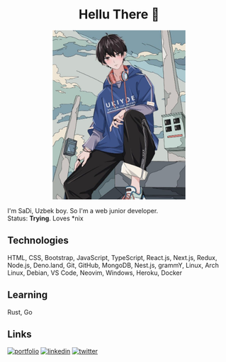 <h1 align="center">Hellu There 🔕</h1>
<p align="center"><img width="300" src="image/anime.png" />
</p>

I'm SaDi, Uzbek boy. So I'm a web junior developer.
<br />
Status: <b>Trying</b>. Loves \*nix

<h2>Technologies</h2>
HTML, CSS, Bootstrap, JavaScript, TypeScript, React.js, Next.js, Redux, Node.js, Deno.land, Git, GitHub, MongoDB, Nest.js, grammY, Linux, Arch Linux, Debian, VS Code, Neovim, Windows, Heroku, Docker

<h2>Learning</h2>
Rust, Go

<h2>Links</h2>
<a href="https://sad1go0.vercel.app/"><img alt="portfolio" src="https://img.shields.io/badge/my_portfolio-000?style=for-the-badge&logo=ko-fi&logoColor=white" /></a>
<a href="https://www.linkedin.com/in/sayidulloh-abbasov-794b4b237"><img alt="linkedin" src="https://img.shields.io/badge/linkedin-0A66C2?style=for-the-badge&logo=linkedin&logoColor=white" /></a>
<a href="https://twitter.com/sad1go0"><img alt="twitter" src="https://img.shields.io/badge/twitter-1DA1F2?style=for-the-badge&logo=twitter&logoColor=white" /></a>
